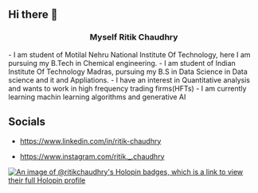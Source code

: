 ## Hi there 👋


<h3 style="text-align:center;"> Myself Ritik Chaudhry </h3>
- I am student of Motilal Nehru National Institute Of Technology, here I am pursuing my B.Tech in Chemical engineering.
- I am student of Indian Institute Of Technology Madras, pursuing my B.S in Data Science in Data science and it and Appliations.
- I have an interest in Quantitative analysis and wants to work in high frequency trading firms(HFTs)
- I am currently learning machin learning algorithms and generative AI

## Socials
- https://www.linkedin.com/in/ritik-chaudhry

- https://www.instagram.com/ritik._.chaudhry

[![An image of @ritikchaudhry's Holopin badges, which is a link to view their full Holopin profile](https://holopin.me/ritikchaudhry)](https://holopin.io/@ritikchaudhry)
